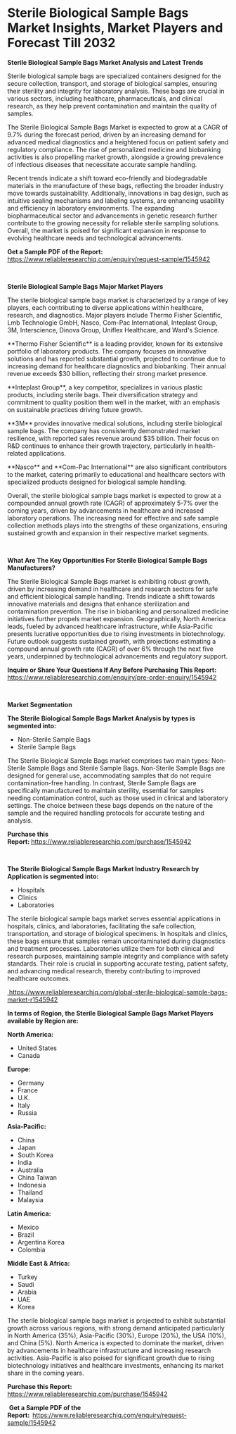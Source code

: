 <p><h1>Sterile Biological Sample Bags Market Insights, Market Players and Forecast Till 2032</h1></p><p><strong>Sterile Biological Sample Bags Market Analysis and Latest Trends</strong></p>
<p><p>Sterile biological sample bags are specialized containers designed for the secure collection, transport, and storage of biological samples, ensuring their sterility and integrity for laboratory analysis. These bags are crucial in various sectors, including healthcare, pharmaceuticals, and clinical research, as they help prevent contamination and maintain the quality of samples.</p><p>The Sterile Biological Sample Bags Market is expected to grow at a CAGR of 9.7% during the forecast period, driven by an increasing demand for advanced medical diagnostics and a heightened focus on patient safety and regulatory compliance. The rise of personalized medicine and biobanking activities is also propelling market growth, alongside a growing prevalence of infectious diseases that necessitate accurate sample handling.</p><p>Recent trends indicate a shift toward eco-friendly and biodegradable materials in the manufacture of these bags, reflecting the broader industry move towards sustainability. Additionally, innovations in bag design, such as intuitive sealing mechanisms and labeling systems, are enhancing usability and efficiency in laboratory environments. The expanding biopharmaceutical sector and advancements in genetic research further contribute to the growing necessity for reliable sterile sampling solutions. Overall, the market is poised for significant expansion in response to evolving healthcare needs and technological advancements.</p></p>
<p><strong>Get a Sample PDF of the Report:&nbsp;</strong> <a href="https://www.reliableresearchiq.com/enquiry/request-sample/1545942?utm_campaign=3201&utm_medium=2&utm_source=Github&utm_content=ia&utm_term=19042025&utm_id=sterile-biological-sample-bags">https://www.reliableresearchiq.com/enquiry/request-sample/1545942</a></p>
<p>&nbsp;</p>
<p><strong>Sterile Biological Sample Bags Major Market Players</strong></p>
<p><p>The sterile biological sample bags market is characterized by a range of key players, each contributing to diverse applications within healthcare, research, and diagnostics. Major players include Thermo Fisher Scientific, Lmb Technologie GmbH, Nasco, Com-Pac International, Inteplast Group, 3M, Interscience, Dinova Group, Uniflex Healthcare, and Ward's Science.</p><p>**Thermo Fisher Scientific** is a leading provider, known for its extensive portfolio of laboratory products. The company focuses on innovative solutions and has reported substantial growth, projected to continue due to increasing demand for healthcare diagnostics and biobanking. Their annual revenue exceeds $30 billion, reflecting their strong market presence.</p><p>**Inteplast Group**, a key competitor, specializes in various plastic products, including sterile bags. Their diversification strategy and commitment to quality position them well in the market, with an emphasis on sustainable practices driving future growth.</p><p>**3M** provides innovative medical solutions, including sterile biological sample bags. The company has consistently demonstrated market resilience, with reported sales revenue around $35 billion. Their focus on R&D continues to enhance their growth trajectory, particularly in health-related applications.</p><p>**Nasco** and **Com-Pac International** are also significant contributors to the market, catering primarily to educational and healthcare sectors with specialized products designed for biological sample handling.</p><p>Overall, the sterile biological sample bags market is expected to grow at a compounded annual growth rate (CAGR) of approximately 5-7% over the coming years, driven by advancements in healthcare and increased laboratory operations. The increasing need for effective and safe sample collection methods plays into the strengths of these organizations, ensuring sustained growth and expansion in their respective market segments.</p></p>
<p>&nbsp;</p>
<p><strong>What Are The Key Opportunities For Sterile Biological Sample Bags Manufacturers?</strong></p>
<p><p>The Sterile Biological Sample Bags market is exhibiting robust growth, driven by increasing demand in healthcare and research sectors for safe and efficient biological sample handling. Trends indicate a shift towards innovative materials and designs that enhance sterilization and contamination prevention. The rise in biobanking and personalized medicine initiatives further propels market expansion. Geographically, North America leads, fueled by advanced healthcare infrastructure, while Asia-Pacific presents lucrative opportunities due to rising investments in biotechnology. Future outlook suggests sustained growth, with projections estimating a compound annual growth rate (CAGR) of over 6% through the next five years, underpinned by technological advancements and regulatory support.</p></p>
<p><strong>Inquire or Share Your Questions If Any Before Purchasing This Report:</strong> <a href="https://www.reliableresearchiq.com/enquiry/pre-order-enquiry/1545942?utm_campaign=3201&utm_medium=2&utm_source=Github&utm_content=ia&utm_term=19042025&utm_id=sterile-biological-sample-bags">https://www.reliableresearchiq.com/enquiry/pre-order-enquiry/1545942</a></p>
<p>&nbsp;</p>
<p><strong>Market Segmentation</strong></p>
<p><strong>The Sterile Biological Sample Bags Market Analysis by types is segmented into:</strong></p>
<p><ul><li>Non-Sterile Sample Bags</li><li>Sterile Sample Bags</li></ul></p>
<p><p>The Sterile Biological Sample Bags market comprises two main types: Non-Sterile Sample Bags and Sterile Sample Bags. Non-Sterile Sample Bags are designed for general use, accommodating samples that do not require contamination-free handling. In contrast, Sterile Sample Bags are specifically manufactured to maintain sterility, essential for samples needing contamination control, such as those used in clinical and laboratory settings. The choice between these bags depends on the nature of the sample and the required handling protocols for accurate testing and analysis.</p></p>
<p><strong>Purchase this Report:&nbsp;</strong><a href="https://www.reliableresearchiq.com/purchase/1545942?utm_campaign=3201&utm_medium=2&utm_source=Github&utm_content=ia&utm_term=19042025&utm_id=sterile-biological-sample-bags">https://www.reliableresearchiq.com/purchase/1545942</a></p>
<p>&nbsp;</p>
<p><strong>The Sterile Biological Sample Bags Market Industry Research by Application is segmented into:</strong></p>
<p><ul><li>Hospitals</li><li>Clinics</li><li>Laboratories</li></ul></p>
<p><p>The sterile biological sample bags market serves essential applications in hospitals, clinics, and laboratories, facilitating the safe collection, transportation, and storage of biological specimens. In hospitals and clinics, these bags ensure that samples remain uncontaminated during diagnostics and treatment processes. Laboratories utilize them for both clinical and research purposes, maintaining sample integrity and compliance with safety standards. Their role is crucial in supporting accurate testing, patient safety, and advancing medical research, thereby contributing to improved healthcare outcomes.</p></p>
<p><a href="https://www.reliableresearchiq.com/global-sterile-biological-sample-bags-market-r1545942?utm_campaign=3201&utm_medium=2&utm_source=Github&utm_content=ia&utm_term=19042025&utm_id=sterile-biological-sample-bags">&nbsp;https://www.reliableresearchiq.com/global-sterile-biological-sample-bags-market-r1545942</a></p>
<p><strong>In terms of Region, the Sterile Biological Sample Bags Market Players available by Region are:</strong></p>
<p>
    <p> <strong> North America: </strong>
        <ul>
            <li>United States</li>
            <li>Canada</li>
        </ul>
        </p> 
    <p> <strong> Europe: </strong>
        <ul>
            <li>Germany</li>
            <li>France</li>
            <li>U.K.</li>
            <li>Italy</li>
            <li>Russia</li>
        </ul>
        </p> 
    <p> <strong> Asia-Pacific: </strong>
        <ul>
            <li>China</li>
            <li>Japan</li>
            <li>South Korea</li>
            <li>India</li>
            <li>Australia</li>
            <li>China Taiwan</li>
            <li>Indonesia</li>
            <li>Thailand</li>
            <li>Malaysia</li>
        </ul>
        </p> 
    <p> <strong> Latin America: </strong>
        <ul>
            <li>Mexico</li>
            <li>Brazil</li>
            <li>Argentina Korea</li>
            <li>Colombia</li>
        </ul>
        </p> 
    <p> <strong> Middle East & Africa: </strong>
        <ul>
            <li>Turkey</li>
            <li>Saudi</li>
            <li>Arabia</li>
            <li>UAE</li>
            <li>Korea</li>
        </ul>
    </p>
    </p>
<p><p>The sterile biological sample bags market is projected to exhibit substantial growth across various regions, with strong demand anticipated particularly in North America (35%), Asia-Pacific (30%), Europe (20%), the USA (10%), and China (5%). North America is expected to dominate the market, driven by advancements in healthcare infrastructure and increasing research activities. Asia-Pacific is also poised for significant growth due to rising biotechnology initiatives and healthcare investments, enhancing its market share in the coming years.</p></p>
<p><strong>Purchase this Report: </strong><a href="https://www.reliableresearchiq.com/purchase/1545942?utm_campaign=3201&utm_medium=2&utm_source=Github&utm_content=ia&utm_term=19042025&utm_id=sterile-biological-sample-bags">https://www.reliableresearchiq.com/purchase/1545942</a></p>
<p>&nbsp;<strong>Get a Sample PDF of the Report:&nbsp;&nbsp;</strong><a href="https://www.reliableresearchiq.com/enquiry/request-sample/1545942?utm_campaign=3201&utm_medium=2&utm_source=Github&utm_content=ia&utm_term=19042025&utm_id=sterile-biological-sample-bags">https://www.reliableresearchiq.com/enquiry/request-sample/1545942</a></p>
<p><strong></strong></p>
<p><p></p><p></p><p></p></p>